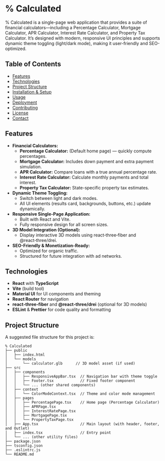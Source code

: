 # % Calculated

% Calculated is a single-page web application that provides a suite of financial calculators—including a Percentage Calculator, Mortgage Calculator, APR Calculator, Interest Rate Calculator, and Property Tax Calculator. It’s designed with modern, responsive UI principles and supports dynamic theme toggling (light/dark mode), making it user-friendly and SEO-optimized.

## Table of Contents

- [Features](#features)
- [Technologies](#technologies)
- [Project Structure](#project-structure)
- [Installation & Setup](#installation--setup)
- [Usage](#usage)
- [Deployment](#deployment)
- [Contributing](#contributing)
- [License](#license)
- [Contact](#contact)

## Features

- **Financial Calculators:**
    - **Percentage Calculator:** (Default home page) — quickly compute percentages.
    - **Mortgage Calculator:** Includes down payment and extra payment simulation.
    - **APR Calculator:** Compare loans with a true annual percentage rate.
    - **Interest Rate Calculator:** Calculate monthly payments and total interest.
    - **Property Tax Calculator:** State-specific property tax estimates.
- **Dynamic Theme Toggling:**
    - Switch between light and dark modes.
    - All UI elements (results card, backgrounds, buttons, etc.) update dynamically.
- **Responsive Single-Page Application:**
    - Built with React and Vite.
    - Fully responsive design for all screen sizes.
- **3D Model Integration (Optional):**
    - Display interactive 3D models using react‑three‑fiber and @react‑three/drei.
- **SEO-Friendly & Monetization-Ready:**
    - Optimized for organic traffic.
    - Structured for future integration with ad networks.

## Technologies

- **React** with **TypeScript**
- **Vite** (build tool)
- **Material UI** for UI components and theming
- **React Router** for navigation
- **react‑three‑fiber** and **@react‑three/drei** (optional for 3D models)
- **ESLint** & **Prettier** for code quality and formatting

## Project Structure

A suggested file structure for this project is:

```plaintext
% Calculated
├── public
│   ├── index.html
│   └── models
│       └── calculator.glb      // 3D model asset (if used)
├── src
│   ├── components
│   │   ├── ResponsiveAppBar.tsx  // Navigation bar with theme toggle
│   │   ├── Footer.tsx            // Fixed footer component
│   │   └── ... (other shared components)
│   ├── context
│   │   └── ColorModeContext.tsx  // Theme and color mode management
│   ├── pages
│   │   ├── PercentagePage.tsx    // Home page (Percentage Calculator)
│   │   ├── APRPage.tsx
│   │   ├── InterestRatePage.tsx
│   │   ├── MortgagePage.tsx
│   │   └── PropertyTaxPage.tsx
│   ├── App.tsx                   // Main layout (with header, footer, and Outlet)
│   ├── index.tsx                 // Entry point
│   └── ... (other utility files)
├── package.json
├── tsconfig.json
├── .eslintrc.js
└── README.md

